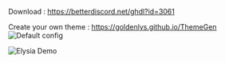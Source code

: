 Download : https://betterdiscord.net/ghdl?id=3061

Create your own theme : https://goldenlys.github.io/ThemeGen
![Default config](https://cdn.discordapp.com/attachments/698171927839244329/705813266869387264/unknown.png)

![Elysia Demo](https://cdn.discordapp.com/attachments/698171927839244329/705812426586718218/unknown.png)
